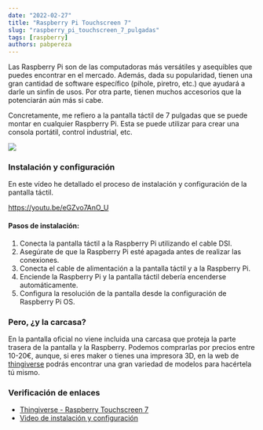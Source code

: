 ```yaml
---
date: "2022-02-27"
title: "Raspberry Pi Touchscreen 7"
slug: "raspberry_pi_touchscreen_7_pulgadas"
tags: [raspberry]
authors: pabpereza
---
```


Las Raspberry Pi son de las computadoras más versátiles y asequibles que puedes encontrar en el mercado. Además, dada su popularidad, tienen una gran cantidad de software específico (pihole, piretro, etc.) que ayudará a darle un sinfín de usos. Por otra parte, tienen muchos accesorios que la potenciarán aún más si cabe.
<!-- truncate -->

Concretamente, me refiero a la pantalla táctil de 7 pulgadas que se puede montar en cualquier Raspberry Pi. Esta se puede utilizar para crear una consola portátil, control industrial, etc.

![](raspberry_touchscreen_banner.png)

### Instalación y configuración
En este vídeo he detallado el proceso de instalación y configuración de la pantalla táctil.

https://youtu.be/eGZvo7AnO_U 

#### Pasos de instalación:
1. Conecta la pantalla táctil a la Raspberry Pi utilizando el cable DSI.
2. Asegúrate de que la Raspberry Pi esté apagada antes de realizar las conexiones.
3. Conecta el cable de alimentación a la pantalla táctil y a la Raspberry Pi.
4. Enciende la Raspberry Pi y la pantalla táctil debería encenderse automáticamente.
5. Configura la resolución de la pantalla desde la configuración de Raspberry Pi OS.

### Pero, ¿y la carcasa?
En la pantalla oficial no viene incluida una carcasa que proteja la parte trasera de la pantalla y la Raspberry. Podemos comprarlas por precios entre 10-20€, aunque, si eres maker o tienes una impresora 3D, en la web de [thingiverse](https://www.thingiverse.com/search?q=raspberry+touchscreen+7&type=things&sort=relevant) podrás encontrar una gran variedad de modelos para hacértela tú mismo.

### Verificación de enlaces
- [Thingiverse - Raspberry Touchscreen 7](https://www.thingiverse.com/search?q=raspberry+touchscreen+7&type=things&sort=relevant)
- [Video de instalación y configuración](https://youtu.be/eGZvo7AnO_U)
